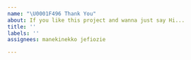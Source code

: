 ```yaml
---
name: "\U0001F496 Thank You"
about: If you like this project and wanna just say Hi...
title: ''
labels: ''
assignees: manekinekko jefiozie

---
```



